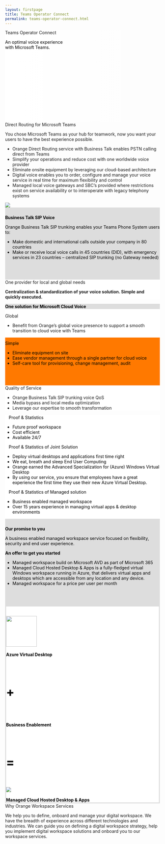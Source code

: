 ```yaml
---
layout: firstpage
title: Teams Operator Connect
permalink: teams-operator-connect.html
---
```


<style type="text/css">
    
    .jumbotron-height {
        height: 300px;

    }

    .jumbotron-white {
        background-color: #FFFFFF;

    }

    .jumbotron-black {
        background-color: #000000;

    }

    .jumbotron-grey {
        background-color: #DDDDDD;

    }

    .jumbotron-orange {
        background-color: #FF7900;

    }

    .p-black {
        color: #000000;

    }

    .div-black {
        color: #000000;

    }

    .div-border {
        border-style: solid;
        border-color: #DDDDDD;

    }

    .col-md-4-grey {
        background-color: #DDDDDD;
        color: #000000;
        padding-top: 10px;
        padding-bottom: 50px;

    }

    .col-md-4-orange {
        background-color: #FF7900;
        color: #000000;
        padding-top: 10px;
        padding-bottom: 50px;

    }

    .col-md-12-grey {
        background-color: #DDDDDD;
        color: #000000;

    }

    .bgimg0 {
        background-image: linear-gradient(to left, rgba(0,0,0,0), rgba(255,255,255,1)), url('../images/teams-operator-connect-bg.png');
        background-position: center top 20%;
        background-size: cover;
        background-repeat: no-repeat;

    }

    .bgimg2 {
        background-image: linear-gradient(to left, rgba(0,0,0,0), rgba(221,221,221,1)), url('../images/managed-office-365-bg.png');
        background-position: center;
        background-size: cover;
        background-repeat: no-repeat;
        height: 500px;

    }

    .bgimg3 {
        background-image: linear-gradient(to right, rgba(0,0,0,0), rgba(0,0,0,1)), url('../images/managed-workspace-portal.png');
        background-position: center;
        background-size: cover;
        background-repeat: no-repeat;
        height: 500px;

    }

    .bgimg4 {
        background-image: linear-gradient(to left, rgba(0,0,0,0), rgba(255,255,255,1)), url('../images/managed-application-delivery-service-bg.png');
        background-position: center;
        background-size: cover;
        background-repeat: no-repeat;
        height: 500px;

    }

    .img1 {
        background-image: url('../images/managed-cloud-hosted-desktops-and-apps-01.png');
        background-position: center;
        background-size: contain;
        background-repeat: no-repeat;
        height: 200px;

    }

</style>

<!-- Title Row -->

<div class="jumbotron jumbotron-height bgimg0">
    <div class="container">
        <h7 class="header-light regular-pad">Teams Operator Connect</h7>
        <p></p>
        <p class="lead p-black">An optimal voice experience<br>
        with Microsoft Teams.</p>
    </div>
</div>

<!-- Row 2 -->

<div class="jumbotron">
    <div class="container">
        <div class="col-md-8">
            <h7>Direct Routing for Microsoft Teams</h7>
            <p class="lead">You chose Microsoft Teams as your hub for teamwork, now you want your users to have the best experience possible.</p>
            <p class="lead">
            <ul>
                <li class="lead">Orange Direct Routing service with Business Talk enables PSTN calling direct from Teams</li>
                <li class="lead">Simplify your operations and reduce cost with one worldwide voice provider</li>
                <li class="lead">Eliminate onsite equipment by leveraging our cloud-based architecture</li>
                <li class="lead">Digital voice enables you to order, configure and manage your voice service in real time for maximum flexibility and control</li>
                <li class="lead">Managed local voice gateways and SBC’s provided where restrictions exist on service availability or to interoperate with legacy telephony  systems</li>
            </ul>
            </p>
            <div><img src="{{ "/images/orange-business-services-logo_200px-500px.png" | relative_url }}"></div>
        </div>
        <div class="col-md-4 col-md-4-grey">
        <p class="lead"><b>Business Talk SIP Voice</b></p>
        <p class="lead">Orange Business Talk SIP trunking enables your Teams Phone System users to:</p>
        <p class="lead">
            <ul>
                <li class="lead">Make domestic and international calls outside your company in 80 countries</li>
                <li class="lead">Make or receive local voice calls in 45 countries (DID), with emergency services in 23 countries – centralized SIP trunking (no Gateway needed)</li>
            </ul>
        </p>
        </div>
    </div>
</div>

<!-- Title Row 2 -->

<div class="jumbotron jumbotron-white">
    <div class="container">
        <h7 class="header-light regular-pad">One provider for local and global needs</h7>
        <p class="lead"><b>Centralization & standardization of your voice solution. Simple and quickly executed.</b></p>
    </div>
</div>

<!-- Row 3 -->

<div class="jumbotron jumbotron-white">
    <div class="container">
        <div class="col-md-12 col-md-12-grey">
            <p class="lead"><b>One solution for Microsoft Cloud Voice</b></p>
        </div>
    </div>
    <div class="container">
        <div class="col-md-4 md-4-grey">
            <h7>Global</h7>
            <p class="lead">
            <ul> 
                <li class="lead">Benefit from Orange’s global voice presence to support a smooth transition to cloud voice with Teams</li>
            </ul>
            </p>
        </div>
        <div class="col-md-4 col-md-4-orange">
            <h7>Simple</h7>
            <p class="lead">
            <ul>
                <li class="lead">Eliminate equipment on site</li>
                <li class="lead">Ease vendor management through a single partner for cloud voice</li>
                <li class="lead">Self-care tool for provisioning, change management, audit</li>
            </ul>
            </p>
        </div>
        <div class="col-md-4 md-4-grey">
            <h7>Quality of Service</h7>
            <p class="lead">
            <ul>
                <li class="lead">Orange Business Talk SIP trunking voice QoS</li>
                <li class="lead">Media bypass and local media optimization</li>
                <li class="lead">Leverage our expertise to smooth transformation</li>
            </ul>
            </p>
        </div>
    </div>
</div>




<!-- Row 4 -->

<div class="jumbotron jumbotron-white">
    <div class="container">
        <div class="col-md-8 div-black">
            <i class="bi bi-ui-checks" style="font-size: 4rem; color: #4472C4;"></i>&nbsp;&nbsp;&nbsp;<h7>Proof & Statistics</h7>
            <p class="lead">
                <ul>
                    <li class="lead">Future proof workspace</li>
                    <li class="lead">Cost efficient</li>
                    <li class="lead">Available 24/7</li>
                </ul>
            </p>
            <i class="bi bi-wrench-adjustable-circle-fill" style="font-size: 4rem; color: #4472C4;"></i>&nbsp;&nbsp;&nbsp;<h7>Proof & Statistics of Joint Solution</h7>
            <p class="lead">
                <ul>
                    <li class="lead">Deploy virtual desktops and applications first time right</li>
                    <li class="lead">We eat, breath and sleep End User Computing</li>
                    <li class="lead">Orange earned the Advanced Specialization for (Azure) Windows Virtual Desktop</li>
                    <li class="lead">By using our service, you ensure that employees have a great experience the first time they use their new Azure Virtual Desktop.</li>
                </ul>
            </p>
            <i class="bi bi-grid-3x3-gap-fill" style="font-size: 4rem; color: #4472C4;"></i>&nbsp;&nbsp;&nbsp;<h7>Proof & Statistics of Managed solution</h7>
            <p class="lead">
                <ul>
                    <li class="lead">Business enabled managed workspace</li>
                    <li class="lead">Over 15 years experience in managing virtual apps & desktop environments</li>
                </ul>
            </p>
        </div>
        <div class="col-md-4 col-md-4-grey">
            <p class="lead"><b>Our promise to you</b></p>
            <p class="lead">A business enabled managed workspace service focused on flexibility, security and end user experience.</p>
            <p class="lead"><b>An offer to get you started</b></p>
            <p class="lead">
                <ul>
                    <li class="lead">Managed workspace build on Microsoft AVD as part of Microsoft 365</li>
                    <li class="lead">Managed Cloud Hosted Desktop & Apps is a fully-fledged virtual Windows workspace running in Azure, that delivers virtual apps and desktops which are accessible from any location and any device.</li>
                    <li class="lead">Managed workspace for a price per user per month</li>
                </ul>
            </p>
        </div>
    </div>
</div>

<!-- Row 5 -->

<div class="jumbotron jumbotron-white">
    <div class="container div-black div-border">
        <div class="col-md-3 text-center">
            <p class="lead"><br><img src="{{ "/images/avd-logo.png" | relative_url }}" height="100"><br><br><b>Azure Virtual Desktop</b></p>
        </div>
        <div class="col-md-1 text-center">
            <p class="lead" style="font-size: 40px;"><br><b>+</b></p>
        </div>
        <div class="col-md-3 text-center">
            <p class="lead"><br><i class="bi bi-ui-checks" style="font-size: 8rem; color: #4472C4;"></i><br><b>Business Enablement</b></p>
        </div>
        <div class="col-md-1 text-center">
            <p class="lead" style="font-size: 40px;"><br><b>=</b></p>
        </div>
        <div class="col-md-4 text-center">
            <div class="lead"><br><img src="{{ "/images/company-logo.png" | relative_url }}"><br><br><b>Managed Cloud Hosted Desktop & Apps</b></div>
        </div>
    </div>
</div>

<!-- Row 6 -->

<div class="jumbotron">
    <div class="container">
        <div class="col-md-12">
            <h7>Why Orange Workspace Services</h7>
            <p class="lead">We help you to define, onboard and manage your digital workspace. We have the breadth of experience across different technologies and industries. We can guide you on defining a digital workspace strategy, help you implement digital workspace solutions and onboard you to our workspace services.</p>
        </div>
    </div>
</div>